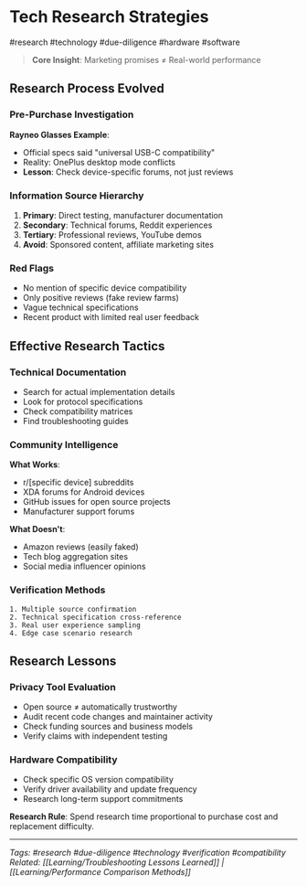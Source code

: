 # Tech Research Strategies

#research #technology #due-diligence #hardware #software

> **Core Insight**: Marketing promises ≠ Real-world performance

## Research Process Evolved

### Pre-Purchase Investigation
**Rayneo Glasses Example**:
- Official specs said "universal USB-C compatibility"
- Reality: OnePlus desktop mode conflicts
- **Lesson**: Check device-specific forums, not just reviews

### Information Source Hierarchy
1. **Primary**: Direct testing, manufacturer documentation
2. **Secondary**: Technical forums, Reddit experiences  
3. **Tertiary**: Professional reviews, YouTube demos
4. **Avoid**: Sponsored content, affiliate marketing sites

### Red Flags
- No mention of specific device compatibility
- Only positive reviews (fake review farms)
- Vague technical specifications
- Recent product with limited real user feedback

## Effective Research Tactics

### Technical Documentation
- Search for actual implementation details
- Look for protocol specifications
- Check compatibility matrices
- Find troubleshooting guides

### Community Intelligence  
**What Works**:
- r/[specific device] subreddits
- XDA forums for Android devices
- GitHub issues for open source projects
- Manufacturer support forums

**What Doesn't**:
- Amazon reviews (easily faked)
- Tech blog aggregation sites
- Social media influencer opinions

### Verification Methods
```
1. Multiple source confirmation
2. Technical specification cross-reference
3. Real user experience sampling
4. Edge case scenario research
```

## Research Lessons

### Privacy Tool Evaluation
- Open source ≠ automatically trustworthy
- Audit recent code changes and maintainer activity
- Check funding sources and business models
- Verify claims with independent testing

### Hardware Compatibility
- Check specific OS version compatibility
- Verify driver availability and update frequency
- Research long-term support commitments

**Research Rule**: Spend research time proportional to purchase cost and replacement difficulty.

---
*Tags: #research #due-diligence #technology #verification #compatibility*  
*Related: [[Learning/Troubleshooting Lessons Learned]] | [[Learning/Performance Comparison Methods]]*
